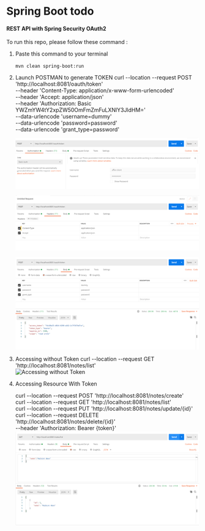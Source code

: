 # Spring Boot todo 

#### REST API with Spring Security OAuth2

To run this repo, please follow these command :

1. Paste this command to your terminal

    `mvn clean spring-boot:run`
2. Launch POSTMAN to generate TOKEN
   curl --location --request POST 'http://localhost:8081/oauth/token' <br />
	--header 'Content-Type: application/x-www-form-urlencoded' <br />
	--header 'Accept: application/json' <br />
	--header 'Authorization: Basic YWZmYW4tY2xpZW50OmFmZmFuLXNlY3JldHM=' <br />
	--data-urlencode 'username=dummy' <br />
	--data-urlencode 'password=password' <br />
	--data-urlencode 'grant_type=password'<br />

    ![Authorization Tab](image/get_token_auth.png "Authorization Tab")

    ![Header Tab](image/get_token_header.png "Header Tab")

    ![Body Tab](image/get_token_body.png "Body Tab")

3. Accessing without Token
   curl --location --request GET 'http://localhost:8081/notes/list'<br />
    ![Accessing without Token](image/noauth.png "Accessing without Token")

4. Accessing Resource With Token

	curl --location --request POST 'http://localhost:8081/notes/create' <br />
	curl --location --request GET 'http://localhost:8081/notes/list' <br />
	curl --location --request PUT 'http://localhost:8081/notes/update/{id}'<br />
	curl --location --request DELETE 'http://localhost:8081/notes/delete/{id}'<br />
	--header 'Authorization: Bearer {token}'<br />
    ![Accessing Resource with Token](image/list.png "Accessing Resource with Token")
